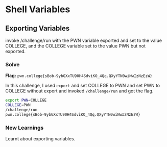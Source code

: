 # Shell Variables

## Exporting Variables
 invoke /challenge/run with the PWN variable exported and set to the value COLLEGE, and the COLLEGE variable set to the value PWN but not exported.

### Solve
**Flag:** `pwn.college{sBob-9ybGXxTU90H4SdviKO_4Qq.QXyYTN0wiNwIzNzEzW}`

In this challenge, I used ```export``` and set COLLEGE to PWN and set PWN to COLLEGE without export and invoked ```/challenge/run``` and got the flag.

```bash
export PWN=COLLEGE
COLLEGE=PWN
/challenge/run
pwn.college{sBob-9ybGXxTU90H4SdviKO_4Qq.QXyYTN0wiNwIzNzEzW}
```

### New Learnings
Learnt about exporting variables.